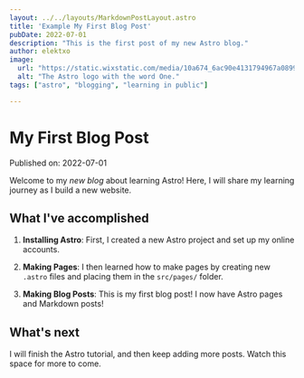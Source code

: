 ```yaml
---
layout: ../../layouts/MarkdownPostLayout.astro
title: 'Example My First Blog Post'
pubDate: 2022-07-01
description: "This is the first post of my new Astro blog."
author: elektxo
image:
  url: "https://static.wixstatic.com/media/10a674_6ac90e4131794967a0899ef3abd9c923~mv2.png/v1/fill/w_740,h_417,al_c,q_85,usm_0.66_1.00_0.01,enc_auto/10a674_6ac90e4131794967a0899ef3abd9c923~mv2.png"
  alt: "The Astro logo with the word One."
tags: ["astro", "blogging", "learning in public"]

---
```


# My First Blog Post

Published on: 2022-07-01

Welcome to my _new blog_ about learning Astro! Here, I will share my learning journey as I build a new website.

## What I've accomplished

1. **Installing Astro**: First, I created a new Astro project and set up my online accounts.

2. **Making Pages**: I then learned how to make pages by creating new `.astro` files and placing them in the `src/pages/` folder.

3. **Making Blog Posts**: This is my first blog post! I now have Astro pages and Markdown posts!

## What's next

I will finish the Astro tutorial, and then keep adding more posts. Watch this space for more to come.
